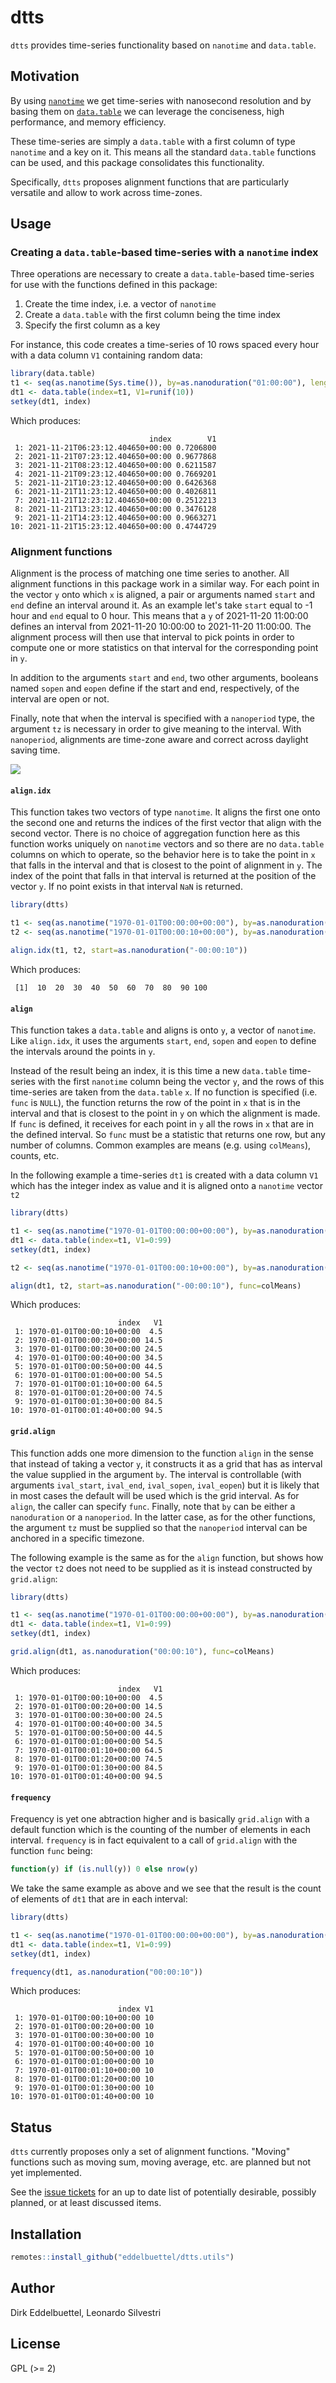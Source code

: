 # dtts

`dtts` provides time-series functionality based on `nanotime` and `data.table`.

## Motivation

By using [`nanotime`](https://CRAN.R-project.org/package=nanotime) we
get time-series with nanosecond resolution and by basing them on
[`data.table`](https://CRAN.R-project.org/package=data.table) we can
leverage the conciseness, high performance, and memory efficiency.

These time-series are simply a `data.table` with a first column of
type `nanotime` and a key on it. This means all the standard
`data.table` functions can be used, and this package consolidates this
functionality.

Specifically, `dtts` proposes alignment functions that are
particularly versatile and allow to work across time-zones.

## Usage

### Creating a `data.table`-based time-series with a `nanotime` index

Three operations are necessary to create a `data.table`-based
time-series for use with the functions defined in this package:
1. Create the time index, i.e. a vector of `nanotime`
2. Create a `data.table` with the first column being the time index 
3. Specify the first column as a key

For instance, this code creates a time-series of 10 rows spaced every
hour with a data column `V1` containing random data:

~~~ R
library(data.table)
t1 <- seq(as.nanotime(Sys.time()), by=as.nanoduration("01:00:00"), length.out=10)
dt1 <- data.table(index=t1, V1=runif(10))
setkey(dt1, index)
~~~

Which produces:

~~~
                               index        V1
 1: 2021-11-21T06:23:12.404650+00:00 0.7206800
 2: 2021-11-21T07:23:12.404650+00:00 0.9677868
 3: 2021-11-21T08:23:12.404650+00:00 0.6211587
 4: 2021-11-21T09:23:12.404650+00:00 0.7669201
 5: 2021-11-21T10:23:12.404650+00:00 0.6426368
 6: 2021-11-21T11:23:12.404650+00:00 0.4026811
 7: 2021-11-21T12:23:12.404650+00:00 0.2512213
 8: 2021-11-21T13:23:12.404650+00:00 0.3476128
 9: 2021-11-21T14:23:12.404650+00:00 0.9663271
10: 2021-11-21T15:23:12.404650+00:00 0.4744729
~~~

### Alignment functions

Alignment is the process of matching one time series to another. All
alignment functions in this package work in a similar way. For each
point in the vector `y` onto which `x` is aligned, a pair or arguments
named `start` and `end` define an interval around it. As an example
let's take `start` equal to -1 hour and `end` equal to 0 hour. This
means that a `y` of 2021-11-20 11:00:00 defines an interval from
2021-11-20 10:00:00 to 2021-11-20 11:00:00. The alignment process will
then use that interval to pick points in order to compute one or more
statistics on that interval for the corresponding point in `y`.

In addition to the arguments `start` and `end`, two other arguments,
booleans named `sopen` and `eopen` define if the start and end,
respectively, of the interval are open or not.

Finally, note that when the interval is specified with a `nanoperiod`
type, the argument `tz` is necessary in order to give meaning to the
interval. With `nanoperiod`, alignments are time-zone aware and
correct across daylight saving time.


<img src="./inst/images/align_closest.svg">


#### `align.idx`

This function takes two vectors of type `nanotime`. It aligns the
first one onto the second one and returns the indices of the first
vector that align with the second vector. There is no choice of
aggregation function here as this function works uniquely on
`nanotime` vectors and so there are no `data.table` columns on which
to operate, so the behavior here is to take the point in `x` that
falls in the interval and that is closest to the point of alignment in
`y`. The index of the point that falls in that interval is returned at
the position of the vector `y`. If no point exists in that interval
`NaN` is returned.


~~~ R
library(dtts)

t1 <- seq(as.nanotime("1970-01-01T00:00:00+00:00"), by=as.nanoduration("00:00:01"), length.out=100)
t2 <- seq(as.nanotime("1970-01-01T00:00:10+00:00"), by=as.nanoduration("00:00:10"), length.out=10)

align.idx(t1, t2, start=as.nanoduration("-00:00:10"))
~~~

Which produces:

~~~
 [1]  10  20  30  40  50  60  70  80  90 100
~~~

#### `align`

This function takes a `data.table` and aligns is onto `y`, a vector of
`nanotime`. Like `align.idx`, it uses the arguments `start`, `end`,
`sopen` and `eopen` to define the intervals around the points in `y`. 

Instead of the result being an index, it is this time a new
`data.table` time-series with the first `nanotime` column being the
vector `y`, and the rows of this time-series are taken from the
`data.table` `x`. If no function is specified (i.e. `func` is `NULL`),
the function returns the row of the point in `x` that is in the
interval and that is closest to the point in `y` on which the
alignment is made. If `func` is defined, it receives for each point in
`y` all the rows in `x` that are in the defined interval. So `func`
must be a statistic that returns one row, but any number of
columns. Common examples are means (e.g. using `colMeans`), counts,
etc.


In the following example a time-series `dt1` is created with a data
column `V1` which has the integer index as value and it is aligned
onto a `nanotime` vector `t2`

~~~ R
library(dtts)

t1 <- seq(as.nanotime("1970-01-01T00:00:00+00:00"), by=as.nanoduration("00:00:01"), length.out=100)
dt1 <- data.table(index=t1, V1=0:99)
setkey(dt1, index)

t2 <- seq(as.nanotime("1970-01-01T00:00:10+00:00"), by=as.nanoduration("00:00:10"), length.out=10)

align(dt1, t2, start=as.nanoduration("-00:00:10"), func=colMeans)
~~~

Which produces:

~~~
                        index   V1
 1: 1970-01-01T00:00:10+00:00  4.5
 2: 1970-01-01T00:00:20+00:00 14.5
 3: 1970-01-01T00:00:30+00:00 24.5
 4: 1970-01-01T00:00:40+00:00 34.5
 5: 1970-01-01T00:00:50+00:00 44.5
 6: 1970-01-01T00:01:00+00:00 54.5
 7: 1970-01-01T00:01:10+00:00 64.5
 8: 1970-01-01T00:01:20+00:00 74.5
 9: 1970-01-01T00:01:30+00:00 84.5
10: 1970-01-01T00:01:40+00:00 94.5
~~~

#### `grid.align`

This function adds one more dimension to the function `align` in the
sense that instead of taking a vector `y`, it constructs it as a grid
that has as interval the value supplied in the argument `by`. The
interval is controllable (with arguments `ival_start`, `ival_end`,
`ival_sopen`, `ival_eopen`) but it is likely that in most cases the
default will be used which is the grid interval. As for `align`, the
caller can specify `func`. Finally, note that `by` can be either a
`nanoduration` or a `nanoperiod`. In the latter case, as for the other
functions, the argument `tz` must be supplied so that the `nanoperiod`
interval can be anchored in a specific timezone.

The following example is the same as for the `align` function, but
shows how the vector `t2` does not need to be supplied as it is
instead constructed by `grid.align`:

~~~ R
library(dtts)

t1 <- seq(as.nanotime("1970-01-01T00:00:00+00:00"), by=as.nanoduration("00:00:01"), length.out=100)
dt1 <- data.table(index=t1, V1=0:99)
setkey(dt1, index)

grid.align(dt1, as.nanoduration("00:00:10"), func=colMeans)
~~~

Which produces:

~~~
                        index   V1
 1: 1970-01-01T00:00:10+00:00  4.5
 2: 1970-01-01T00:00:20+00:00 14.5
 3: 1970-01-01T00:00:30+00:00 24.5
 4: 1970-01-01T00:00:40+00:00 34.5
 5: 1970-01-01T00:00:50+00:00 44.5
 6: 1970-01-01T00:01:00+00:00 54.5
 7: 1970-01-01T00:01:10+00:00 64.5
 8: 1970-01-01T00:01:20+00:00 74.5
 9: 1970-01-01T00:01:30+00:00 84.5
10: 1970-01-01T00:01:40+00:00 94.5
~~~

#### `frequency`

Frequency is yet one abtraction higher and is basically `grid.align`
with a default function which is the counting of the number of
elements in each interval. `frequency` is in fact equivalent to a call
of `grid.align` with the function `func` being:

~~~ R
function(y) if (is.null(y)) 0 else nrow(y)
~~~

We take the same example as above and we see that the result is the
count of elements of `dt1` that are in each interval:

~~~ R
library(dtts)

t1 <- seq(as.nanotime("1970-01-01T00:00:00+00:00"), by=as.nanoduration("00:00:01"), length.out=100)
dt1 <- data.table(index=t1, V1=0:99)
setkey(dt1, index)

frequency(dt1, as.nanoduration("00:00:10"))
~~~

Which produces:

~~~
                        index V1
 1: 1970-01-01T00:00:10+00:00 10
 2: 1970-01-01T00:00:20+00:00 10
 3: 1970-01-01T00:00:30+00:00 10
 4: 1970-01-01T00:00:40+00:00 10
 5: 1970-01-01T00:00:50+00:00 10
 6: 1970-01-01T00:01:00+00:00 10
 7: 1970-01-01T00:01:10+00:00 10
 8: 1970-01-01T00:01:20+00:00 10
 9: 1970-01-01T00:01:30+00:00 10
10: 1970-01-01T00:01:40+00:00 10
~~~

## Status

`dtts` currently proposes only a set of alignment functions. "Moving"
functions such as moving sum, moving average, etc. are planned but not
yet implemented.

See the [issue tickets](https://github.com/eddelbuettel/dtts/issues)
for an up to date list of potentially desirable, possibly planned, or
at least discussed items.

## Installation

```r
remotes::install_github("eddelbuettel/dtts.utils")
```

## Author

Dirk Eddelbuettel, Leonardo Silvestri

## License

GPL (>= 2)
